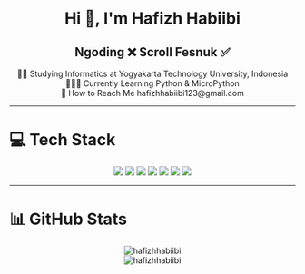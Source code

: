 <h1 align="center">Hi 👋, I'm Hafizh Habiibi</h1>
<h2 align="center">Ngoding ❌ Scroll Fesnuk ✅</h2>

<p align="center">
👨‍🎓 Studying Informatics at Yogyakarta Technology University, Indonesia  <br>
👩🏻‍💻 Currently Learning Python & MicroPython <br>
💬 How to Reach Me hafizhhabiibi123@gmail.com <br>
</p>

---

# 💻 Tech Stack
<p align="center">
  <img src="https://img.shields.io/badge/python-3670A0?style=for-the-badge&logo=python&logoColor=ffdd54" />
  <img src="https://img.shields.io/badge/php-%23777BB4.svg?style=for-the-badge&logo=php&logoColor=white" />
  <img src="https://img.shields.io/badge/html5-%23E34F26.svg?style=for-the-badge&logo=html5&logoColor=white" />
  <img src="https://img.shields.io/badge/css3-%231572B6.svg?style=for-the-badge&logo=css3&logoColor=white" />
  <img src="https://img.shields.io/badge/javascript-%23323330.svg?style=for-the-badge&logo=javascript&logoColor=%23F7DF1E" />
  <img src="https://img.shields.io/badge/mysql-4479A1.svg?style=for-the-badge&logo=mysql&logoColor=white" />
  <img src="https://img.shields.io/badge/figma-%23F24E1E.svg?style=for-the-badge&logo=figma&logoColor=white" />
</p>

---

# 📊 GitHub Stats
<p align="center">
  <img src="https://github-readme-stats.vercel.app/api?username=HafizhHabiibi&show_icons=true&theme=dark&hide_border=true&locale=en" alt="hafizhhabiibi" />
  <br>
  <img src="https://github-readme-stats.vercel.app/api/top-langs?username=HafizhHabiibi&show_icons=true&theme=dark&hide_border=true&locale=en&layout=compact" alt="hafizhhabiibi" />
</p>
